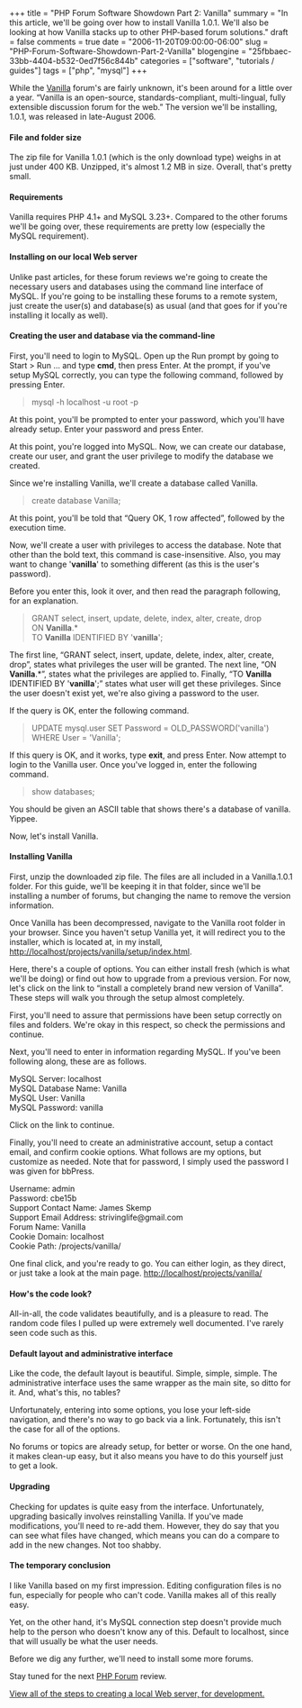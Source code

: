 +++
title = "PHP Forum Software Showdown Part 2: Vanilla"
summary = "In this article, we'll be going over how to install Vanilla 1.0.1.  We'll also be looking at how Vanilla stacks up to other PHP-based forum solutions."
draft = false
comments = true
date = "2006-11-20T09:00:00-06:00"
slug = "PHP-Forum-Software-Showdown-Part-2-Vanilla"
blogengine = "25fbbaec-33bb-4404-b532-0ed7f56c844b"
categories = ["software", "tutorials / guides"]
tags = ["php", "mysql"]
+++

<p>
While the <a href="http://getvanilla.com/">Vanilla</a> forum&#39;s are fairly unknown, it&#39;s been around for a little over a year. &ldquo;Vanilla is an open-source, standards-compliant, multi-lingual, fully extensible discussion forum for the web.&rdquo; The version we&#39;ll be installing, 1.0.1, was released in late-August 2006.
</p>
<!--more-->
<h4>File and folder size</h4>
<p>
The zip file for Vanilla 1.0.1 (which is the only download type) weighs in at just under 400 KB. Unzipped, it&#39;s almost 1.2 MB in size. Overall, that&#39;s pretty small.<!--adsense-->
</p>
<h4>Requirements</h4>
<p>
Vanilla requires PHP 4.1+ and MySQL 3.23+. Compared to the other forums we&#39;ll be going over, these requirements are pretty low (especially the MySQL requirement).
</p>
<h4>Installing on our local Web server</h4>
<p>
Unlike past articles, for these forum reviews we&#39;re going to create the necessary users and databases using the command line interface of MySQL. If you&#39;re going to be installing these forums to a remote system, just create the user(s) and database(s) as usual (and that goes for if you&#39;re installing it locally as well).
</p>
<h4>Creating the user and database via the command-line</h4>
<p>
First, you&#39;ll need to login to MySQL. Open up the Run prompt by going to Start &gt; Run ... and type <strong>cmd</strong>, then press Enter. At the prompt, if you&#39;ve setup MySQL correctly, you can type the following command, followed by pressing Enter.
</p>
<blockquote>
	<p>
	mysql -h localhost -u root -p
	</p>
</blockquote>
<p>
At this point, you&#39;ll be prompted to enter your password, which you&#39;ll have already setup. Enter your password and press Enter.
</p>
<p>
At this point, you&#39;re logged into MySQL. Now, we can create our database, create our user, and grant the user privilege to modify the database we created.
</p>
<p>
Since we&#39;re installing Vanilla, we&#39;ll create a database called Vanilla.
</p>
<blockquote>
	<p>
	 create database Vanilla;
	</p>
</blockquote>
<p>
At this point, you&#39;ll be told that &ldquo;Query OK, 1 row affected&rdquo;, followed by the execution time.
</p>
<p>
Now, we&#39;ll create a user with privileges to access the database. Note that other than the bold text, this command is case-insensitive. Also, you may want to change &#39;<strong>vanilla</strong>&#39; to something different (as this is the user&#39;s password).
</p>
<p>
Before you enter this, look it over, and then read the paragraph following, for an explanation.
</p>
<blockquote>
	<p>
	 GRANT select, insert, update, delete, index, alter, create, drop<br />
	ON <strong>Vanilla</strong>.*<br />
	TO <strong>Vanilla</strong> IDENTIFIED BY &#39;<strong>vanilla</strong>&#39;;
	</p>
</blockquote>
<p>
The first line, &ldquo;GRANT select, insert, update, delete, index, alter, create, drop&rdquo;, states what privileges the user will be granted. The next line, &ldquo;ON <strong>Vanilla</strong>.*&rdquo;, states what the privileges are applied to. Finally, &ldquo;TO <strong>Vanilla</strong> IDENTIFIED BY &#39;<strong>vanilla</strong>&#39;;&rdquo; states what user will get these privileges. Since the user doesn&#39;t exist yet, we&#39;re also giving a password to the user.
</p>
<p>
If the query is OK, enter the following command.
</p>
<blockquote>
	<p>
	 UPDATE mysql.user SET Password = OLD_PASSWORD(&#39;vanilla&#39;) WHERE User = &#39;Vanilla&#39;;
	</p>
</blockquote>
<p>
If this query is OK, and it works, type <strong>exit</strong>, and press Enter. Now attempt to login to the Vanilla user. Once you&#39;ve logged in, enter the following command.
</p>
<blockquote>
	<p>
	 show databases;
	</p>
</blockquote>
<p>
You should be given an ASCII table that shows there&#39;s a database of vanilla. Yippee.
</p>
<p>
Now, let&#39;s install Vanilla.
</p>
<!--nextpage-->
<h4>Installing Vanilla</h4>
<p>
First, unzip the downloaded zip file. The files are all included in a Vanilla.1.0.1 folder. For this guide, we&#39;ll be keeping it in that folder, since we&#39;ll be installing a number of forums, but changing the name to remove the version information.<!--adsense-->
</p>
<p>
Once Vanilla has been decompressed, navigate to the Vanilla root folder in your browser. Since you haven&#39;t setup Vanilla yet, it will redirect you to the installer, which is located at, in my install, <a href="http://localhost/projects/vanilla/setup/index.html">http://localhost/projects/vanilla/setup/index.html</a>.
</p>
<p>
Here, there&#39;s a couple of options. You can either install fresh (which is what we&#39;ll be doing) or find out how to upgrade from a previous version. For now, let&#39;s click on the link to &ldquo;install a completely brand new version of Vanilla&rdquo;. These steps will walk you through the setup almost completely.
</p>
<p>
First, you&#39;ll need to assure that permissions have been setup correctly on files and folders. We&#39;re okay in this respect, so check the permissions and continue.
</p>
<p>
Next, you&#39;ll need to enter in information regarding MySQL. If you&#39;ve been following along, these are as follows.
</p>
<p>
MySQL Server: localhost<br />
MySQL Database Name: Vanilla<br />
MySQL User: Vanilla<br />
MySQL Password: vanilla
</p>
<p>
Click on the link to continue.
</p>
<p>
Finally, you&#39;ll need to create an administrative account, setup a contact email, and confirm cookie options. What follows are my options, but customize as needed. Note that for password, I simply used the password I was given for bbPress.
</p>
<p>
Username: admin<br />
Password: cbe15b<br />
Support Contact Name: James Skemp<br />
Support Email Address: strivinglife@gmail.com<br />
Forum Name: Vanilla<br />
Cookie Domain: localhost<br />
Cookie Path: /projects/vanilla/
</p>
<p>
One final click, and you&#39;re ready to go. You can either login, as they direct, or just take a look at the main page. <a href="http://localhost/projects/vanilla/">http://localhost/projects/vanilla/</a>
</p>
<!--nextpage-->
<h4>How&#39;s the code look?</h4>
<p>
All-in-all, the code validates beautifully, and is a pleasure to read. The random code files I pulled up were extremely well documented. I&#39;ve rarely seen code such as this.<!--adsense-->
</p>
<h4>Default layout and administrative interface</h4>
<p>
Like the code, the default layout is beautiful. Simple, simple, simple. The administrative interface uses the same wrapper as the main site, so ditto for it. And, what&#39;s this, no tables?
</p>
<p>
Unfortunately, entering into some options, you lose your left-side navigation, and there&#39;s no way to go back via a link. Fortunately, this isn&#39;t the case for all of the options.
</p>
<p>
No forums or topics are already setup, for better or worse. On the one hand, it makes clean-up easy, but it also means you have to do this yourself just to get a look.
</p>
<h4>Upgrading</h4>
<p>
Checking for updates is quite easy from the interface. Unfortunately, upgrading basically involves reinstalling Vanilla. If you&#39;ve made modifications, you&#39;ll need to re-add them. However, they do say that you can see what files have changed, which means you can do a compare to add in the new changes. Not too shabby.
</p>
<h4>The temporary conclusion</h4>
<p>
I like Vanilla based on my first impression. Editing configuration files is no fun, especially for people who can&#39;t code. Vanilla makes all of this really easy.
</p>
<p>
Yet, on the other hand, it&#39;s MySQL connection step doesn&#39;t provide much help to the person who doesn&#39;t know any of this. Default to localhost, since that will usually be what the user needs.
</p>
<p>
Before we dig any further, we&#39;ll need to install some more forums.
</p>
<p>
Stay tuned for the next <a href="/words/post/PHP-Forum-Software-Showdown.aspx">PHP Forum</a> review.
</p>
<p>
<a href="/local-apache-server/">View all of the steps to creating a local Web server, for development.</a>
</p>

